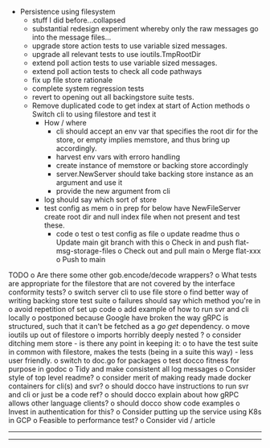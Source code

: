 *  Persistence using filesystem
    *  stuff I did before...collapsed
    *  substantial redesign experiment whereby only the raw messages go
       into the message files...
    *  upgrade store action tests to use variable sized messages.
    *  upgrade all relevant tests to use ioutils.TmpRootDir
    *  extend poll action tests to use variable sized messages.
    *  extend poll action tests to check all code pathways 
    *  fix up file store rationale
    *  complete system regression tests
    *  revert to opening out all backingstore suite tests.
    *  Remove duplicated code to get index at start of Action methods
    o  Switch cli to using filestore and test it
        *  How / where
            *  cli should accept an env var that specifies the root dir
               for the store, or empty implies memstore, and thus bring
               up accordingly.
            *  harvest env vars with erroro handling
            *  create instance of memstore or backing store accordingly
            *  server.NewServer should take backing store instance as an
               argument and use it
            *  provide the new argument from cli
        *  log should say which sort of store
        *  test config as mem
        o  in prep for below have NewFileServer create root dir and null index file
           when not present and test these.
            *  code
            o  test
        o  test config as file
        o  update readme thus
o  Update main git branch with this
    o  Check in and push flat-msg-storage-files
    o  Check out and pull main
    o  Merge flat-xxx
    o  Push to main





TODO
o  Are there some other gob.encode/decode wrappers?
o  What tests are appropriate for the filestore that are not covered by
       the interface conformity tests?
o  switch server cli to use file store
o  find better way of writing backing store test suite
    o  failures should say which method you're in
    o  avoid repetition of set up code
o  add example of how to run svr and cli locally
    o  postponed because Google have broken the way gRPC is structured, such
       that it can't be fetched as a *go get* dependency.
o  move ioutils up out of filestore
o  imports horribly deeply nested ?
o  consider ditching mem store - is there any point in keeping it:
    o  to have the test suite in common with filestore, makes the tests
       (being in a suite this way) - less user friendly.
o  switch to doc.go for packages
o  test docco fitness for purpose in godoc
o  Tidy and make consistent all log messages
o  Consider style of top level readme?
    o  consider merit of making ready made docker containers for cli(s) and svr?
    o  should docco have instructions to run svr and cli or just be a code ref?
    o  should docco explain about how gRPC allows other language clients?
    o  should docco show code examples
o  Invest in authentication for this?
o  Consider putting up the service using K8s in GCP
o  Feasible to performance test?
o  Consider vid / article

----------------------------------------------------------------
----------------------------------------------------------------
